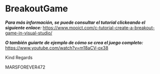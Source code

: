 # BreakoutGame

**_Para más información, se puede consultar el tutorial clickeando el siguiente enlace:_**
https://www.mooict.com/c-tutorial-create-a-breakout-game-in-visual-studio/

**_O también guiarte de ejemplo de cómo se crea el juego completo:_**
https://www.youtube.com/watch?v=m18aCV-ox38

Kind Regards

MARSFOREVER472
